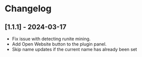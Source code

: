 # Changelog


## [1.1.1] - 2024-03-17
- Fix issue with detecting runite mining.
- Add Open Website button to the plugin panel.
- Skip name updates if the current name has already been set